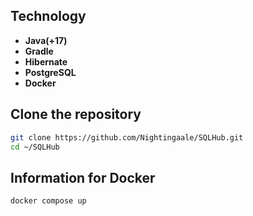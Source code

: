 ## Technology  

- **Java(+17)**
- **Gradle**
- **Hibernate**
- **PostgreSQL**
- **Docker**
  
## Clone the repository 
``` bash  
git clone https://github.com/Nightingaale/SQLHub.git
cd ~/SQLHub
``` 

## Information for Docker
``` bash
docker compose up
```
